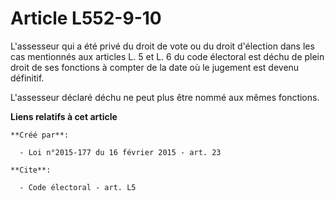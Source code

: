 # Article L552-9-10

L'assesseur qui a été privé du droit de vote ou du droit d'élection dans les cas mentionnés aux articles L. 5 et L. 6 du code
électoral est déchu de plein droit de ses fonctions à compter de la date où le jugement est devenu définitif. 

L'assesseur déclaré déchu ne peut plus être nommé aux mêmes fonctions.

**Liens relatifs à cet article**

	**Créé par**:

	  - Loi n°2015-177 du 16 février 2015 - art. 23

	**Cite**:

	  - Code électoral - art. L5
